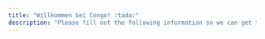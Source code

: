 ```yaml
---
title: "Willkommen bei Congo! :tada:"
description: "Please fill out the following information so we can get to know you better."
---
```


